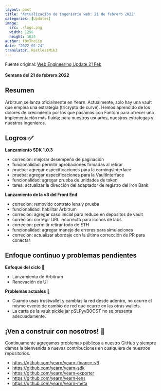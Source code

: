 ```yaml
---
layout: post
title: "Actualización de ingeniería web: 21 de febrero 2022"
categories: [Updates]
image:
  src: ./logo.png
  width: 1256
  height: 1024
author: f0xTheSin
date: "2022-02-24"
translator: RestlessMik3
---
```


Fuente original: [Web Engineering Update 21 Feb](https://yearnweb.substack.com/p/yearn-web-engineering-update-b04?utm_source=url)

#### Semana del 21 de febrero 2022

## **Resumen**

Arbitrum se lanza oficialmente en Yearn. Actualmente, solo hay una vault que emplea una estrategia (tricrypto de curve). Hemos aprendido de los dolores de crecimiento por los que pasamos con Fantom para ofrecer una implementación más fluida; para nuestros usuarios, nuestros estrategas y nuestros ingenieros.

## **Logros ✅**

**Lanzamiento SDK 1.0.3**

- correción: mejorar desempeño de paginación
- funcionalidad: permitir aprobaciones firmadas al retirar
- prueba: agregar especificaciones para la earningsInterface
- prueba: agregar especificaciones para la VaultInterface
- funcionalidad: agregar prueba de unidades de token
- tarea: actualizar la dirección del adaptador de registro del Iron Bank

**Lanzamiento de la v3 del Front End**

- correción: removido contrato lens y prueba
- funcionalidad: habilitar Arbitrum
- correción: agregar caso inicial para reduce en depositos de vault
- correción: corregir URL incorrecta para iconos de labs
- correción: permitir retirar todo de ETH
- funcionalidad: agregar manejo de errores para simulaciones
- correción: actualizar abordaje con la última corrección de PR para conectar

## **Enfoque continuo y problemas pendientes**

**Enfoque del ciclo 🎯**
- Lanzamiento de Arbitrum
- Renovación de UI

**Problemas actuales 🐛**
- Cuando usas trustwallet y cambias la red desde adentro, no ocurre el mismo evento de cambio de red que ocurre en las otras wallets.
- La carta de la vault pickle jar pSLPyvBOOST no se presenta adecuadamente.

## **¡Ven a construir con nosotros! 👷**

Continuamente agregamos problemas públicos a nuestro GitHub y siempre damos la bienvenida a nuevas contribuciones en cualquiera de nuestros repositorios.

- https://github.com/yearn/yearn-finance-v3
- https://github.com/yearn/yearn-sdk
- https://github.com/yearn/yearn-exporter
- https://github.com/yearn/yearn-lens
- https://github.com/yearn/yearn-meta
